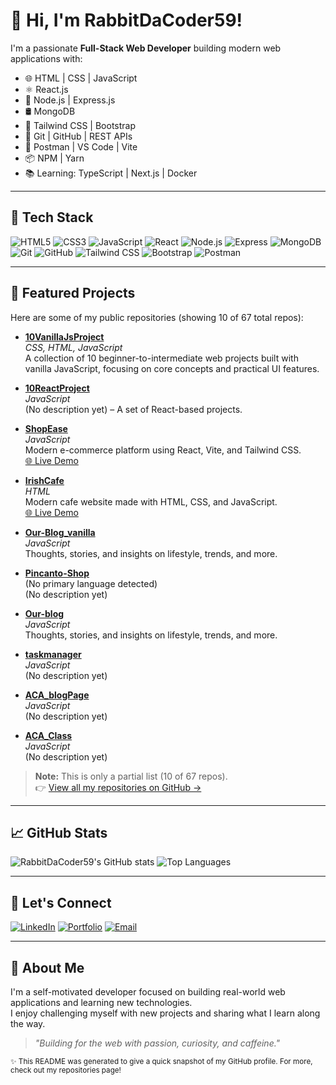# 👋 Hi, I'm RabbitDaCoder59!

I'm a passionate **Full-Stack Web Developer** building modern web applications with:

- 🌐 HTML | CSS | JavaScript
- ⚛️ React.js
- 🧠 Node.js | Express.js
- 🛢 MongoDB
- 💅 Tailwind CSS | Bootstrap
- 🧪 Git | GitHub | REST APIs
- 🧰 Postman | VS Code | Vite
- 📦 NPM | Yarn
- 📚 Learning: TypeScript | Next.js | Docker

---

## 🚀 Tech Stack

![HTML5](https://img.shields.io/badge/HTML5-E34F26?logo=html5&logoColor=white)
![CSS3](https://img.shields.io/badge/CSS3-1572B6?logo=css3&logoColor=white)
![JavaScript](https://img.shields.io/badge/JavaScript-F7DF1E?logo=javascript&logoColor=black)
![React](https://img.shields.io/badge/React-61DAFB?logo=react&logoColor=black)
![Node.js](https://img.shields.io/badge/Node.js-339933?logo=node.js&logoColor=white)
![Express](https://img.shields.io/badge/Express.js-000000?logo=express&logoColor=white)
![MongoDB](https://img.shields.io/badge/MongoDB-47A248?logo=mongodb&logoColor=white)
![Git](https://img.shields.io/badge/Git-F05032?logo=git&logoColor=white)
![GitHub](https://img.shields.io/badge/GitHub-181717?logo=github&logoColor=white)
![Tailwind CSS](https://img.shields.io/badge/Tailwind_CSS-38B2AC?logo=tailwind-css&logoColor=white)
![Bootstrap](https://img.shields.io/badge/Bootstrap-7952B3?logo=bootstrap&logoColor=white)
![Postman](https://img.shields.io/badge/Postman-FF6C37?logo=postman&logoColor=white)

---

## 🚀 Featured Projects

Here are some of my public repositories (showing 10 of 67 total repos):

- [**10VanillaJsProject**](https://github.com/RabbitDaCoder59/10VanillaJsProject)  
  *CSS, HTML, JavaScript*  
  A collection of 10 beginner-to-intermediate web projects built with vanilla JavaScript, focusing on core concepts and practical UI features.

- [**10ReactProject**](https://github.com/RabbitDaCoder59/10ReactProject)  
  *JavaScript*  
  (No description yet) – A set of React-based projects.

- [**ShopEase**](https://github.com/RabbitDaCoder59/ShopEase)  
  *JavaScript*  
  Modern e-commerce platform using React, Vite, and Tailwind CSS.  
  [🌐 Live Demo](https://shopease-lilac-omega.vercel.app)

- [**IrishCafe**](https://github.com/RabbitDaCoder59/IrishCafe)  
  *HTML*  
  Modern cafe website made with HTML, CSS, and JavaScript.  
  [🌐 Live Demo](https://irish-cafe.vercel.app)

- [**Our-Blog_vanilla**](https://github.com/RabbitDaCoder59/Our-Blog_vanilla)  
  *JavaScript*  
  Thoughts, stories, and insights on lifestyle, trends, and more.

- [**Pincanto-Shop**](https://github.com/RabbitDaCoder59/Pincanto-Shop)  
  (No primary language detected)  
  (No description yet)

- [**Our-blog**](https://github.com/RabbitDaCoder59/Our-blog)  
  *JavaScript*  
  Thoughts, stories, and insights on lifestyle, trends, and more.

- [**taskmanager**](https://github.com/RabbitDaCoder59/taskmanager)  
  *JavaScript*  
  (No description yet)

- [**ACA_blogPage**](https://github.com/RabbitDaCoder59/ACA_blogPage)  
  *JavaScript*  
  (No description yet)

- [**ACA_Class**](https://github.com/RabbitDaCoder59/ACA_Class)  
  *JavaScript*  
  (No description yet)

> **Note:** This is only a partial list (10 of 67 repos).  
> 👉 [View all my repositories on GitHub &rarr;](https://github.com/RabbitDaCoder59?tab=repositories)

---

## 📈 GitHub Stats

![RabbitDaCoder59's GitHub stats](https://github-readme-stats.vercel.app/api?username=RabbitDaCoder59&show_icons=true&theme=tokyonight)
![Top Languages](https://github-readme-stats.vercel.app/api/top-langs/?username=RabbitDaCoder59&layout=compact&theme=tokyonight)

---

## 🤝 Let's Connect

[![LinkedIn](https://img.shields.io/badge/LinkedIn-blue?logo=linkedin&logoColor=white)](https://linkedin.com/in/yourusername)
[![Portfolio](https://img.shields.io/badge/Portfolio-000?logo=firefox&logoColor=white)](https://your-portfolio.com)
[![Email](https://img.shields.io/badge/Email-D14836?logo=gmail&logoColor=white)](mailto:your@email.com)

---

## 📝 About Me

I'm a self-motivated developer focused on building real-world web applications and learning new technologies.  
I enjoy challenging myself with new projects and sharing what I learn along the way.

> *"Building for the web with passion, curiosity, and caffeine."*

<sub>✨ This README was generated to give a quick snapshot of my GitHub profile. For more, check out my repositories page!</sub>
